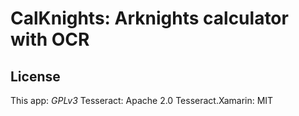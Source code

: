 # CalKnights: Arknights calculator with OCR

## License

This app: *GPLv3*
Tesseract: Apache 2.0
Tesseract.Xamarin: MIT
